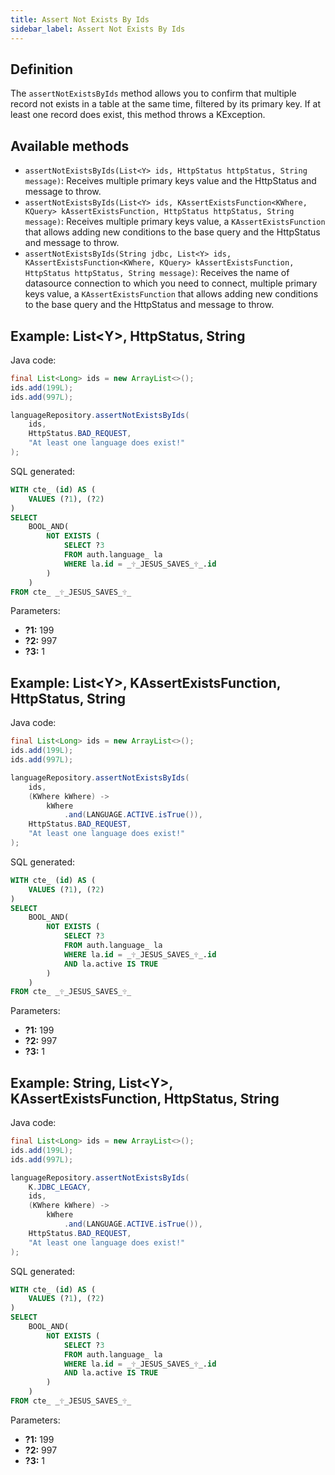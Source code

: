 ```yaml
---
title: Assert Not Exists By Ids
sidebar_label: Assert Not Exists By Ids
---
```


## Definition

The `assertNotExistsByIds` method allows you to confirm that multiple record not exists in a table at the same time, filtered by its primary key. If at least one record does exist, this method throws a KException.

## Available methods

- `assertNotExistsByIds(List<Y> ids, HttpStatus httpStatus, String message)`: Receives multiple primary keys value and the HttpStatus and message to throw.
- `assertNotExistsByIds(List<Y> ids, KAssertExistsFunction<KWhere, KQuery> kAssertExistsFunction, HttpStatus httpStatus, String message)`: Receives multiple primary keys value, a `KAssertExistsFunction` that allows adding new conditions to the base query and the HttpStatus and message to throw.
- `assertNotExistsByIds(String jdbc, List<Y> ids, KAssertExistsFunction<KWhere, KQuery> kAssertExistsFunction, HttpStatus httpStatus, String message)`: Receives the name of datasource connection to which you need to connect, multiple primary keys value, a `KAssertExistsFunction` that allows adding new conditions to the base query and the HttpStatus and message to throw.

## Example: List&lt;Y&gt;, HttpStatus, String

Java code:

```java
final List<Long> ids = new ArrayList<>();
ids.add(199L);
ids.add(997L);

languageRepository.assertNotExistsByIds(
    ids,
    HttpStatus.BAD_REQUEST,
    "At least one language does exist!"
);

```

SQL generated:

```sql
WITH cte_ (id) AS (
    VALUES (?1), (?2)
)
SELECT
    BOOL_AND(
        NOT EXISTS (
            SELECT ?3
            FROM auth.language_ la
            WHERE la.id = _🕆_JESUS_SAVES_🕆_.id
        )
    )
FROM cte_ _🕆_JESUS_SAVES_🕆_
```

Parameters:

- **?1:** 199
- **?2:** 997
- **?3:** 1

## Example: List&lt;Y&gt;, KAssertExistsFunction, HttpStatus, String

Java code:

```java
final List<Long> ids = new ArrayList<>();
ids.add(199L);
ids.add(997L);

languageRepository.assertNotExistsByIds(
    ids,
    (KWhere kWhere) ->
        kWhere
            .and(LANGUAGE.ACTIVE.isTrue()),
    HttpStatus.BAD_REQUEST,
    "At least one language does exist!"
);

```

SQL generated:

```sql
WITH cte_ (id) AS (
    VALUES (?1), (?2)
)
SELECT
    BOOL_AND(
        NOT EXISTS (
            SELECT ?3
            FROM auth.language_ la
            WHERE la.id = _🕆_JESUS_SAVES_🕆_.id
            AND la.active IS TRUE
        )
    )
FROM cte_ _🕆_JESUS_SAVES_🕆_
```

Parameters:

- **?1:** 199
- **?2:** 997
- **?3:** 1

## Example: String, List&lt;Y&gt;, KAssertExistsFunction, HttpStatus, String

Java code:

```java
final List<Long> ids = new ArrayList<>();
ids.add(199L);
ids.add(997L);

languageRepository.assertNotExistsByIds(
    K.JDBC_LEGACY,
    ids,
    (KWhere kWhere) ->
        kWhere
            .and(LANGUAGE.ACTIVE.isTrue()),
    HttpStatus.BAD_REQUEST,
    "At least one language does exist!"
);

```

SQL generated:

```sql
WITH cte_ (id) AS (
    VALUES (?1), (?2)
)
SELECT
    BOOL_AND(
        NOT EXISTS (
            SELECT ?3
            FROM auth.language_ la
            WHERE la.id = _🕆_JESUS_SAVES_🕆_.id
            AND la.active IS TRUE
        )
    )
FROM cte_ _🕆_JESUS_SAVES_🕆_
```

Parameters:

- **?1:** 199
- **?2:** 997
- **?3:** 1